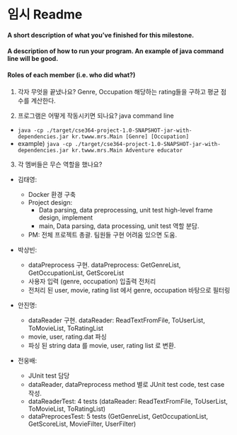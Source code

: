 # 임시 Readme

#### A short description of what you’ve finished for this milestone.
#### A description of how to run your program. An example of java command line will be good.
#### Roles of each member (i.e. who did what?)

1. 각자 무엇을 끝냈나요?
  Genre, Occupation 해당하는 rating들을 구하고 평균 점수를 계산한다.

2. 프로그램은 어떻게 작동시키면 되나요? java command line
  - ```java -cp ./target/cse364-project-1.0-SNAPSHOT-jar-with-dependencies.jar kr.twww.mrs.Main [Genre] [Occupation]```
  - example) ```java -cp ./target/cse364-project-1.0-SNAPSHOT-jar-with-dependencies.jar kr.twww.mrs.Main Adventure educator```

3. 각 멤버들은 무슨 역할을 했나요?

- 김태영:  
  * Docker 환경 구축
  * Project design:
    - Data parsing, data preprocessing, unit test high-level frame design, implement
    - main, Data parsing, data processing, unit test 역할 분담.
  * PM: 전체 프로젝트 총괄. 팀원들 구현 어려움 있으면 도움.
  
- 박상빈:  
  * dataPreprocess 구현. dataPreprocess: GetGenreList, GetOccupationList, GetScoreList
  * 사용자 입력 (genre, occupation) 입출력 전처리
  * 전처리 된 user, movie, rating list 에서 genre, occupation 바탕으로 필터링  

- 안진명: 
  * dataReader 구현. dataReader: ReadTextFromFile, ToUserList, ToMovieList, ToRatingList
  * movie, user, rating.dat 파싱
  * 파싱 된 string data 를 movie, user, rating list 로 변환.

- 전웅배: 
  * JUnit test 담당
  * dataReader, dataPreprocess method 별로 JUnit test code, test case 작성.
  * dataReaderTest: 4 tests (dataReader: ReadTextFromFile, ToUserList, ToMovieList, ToRatingList)
  * dataPreprocesTest: 5 tests (GetGenreList, GetOccupationList, GetScoreList, MovieFilter, UserFilter)
